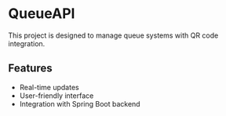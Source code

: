 # QueueAPI  
This project is designed to manage queue systems with QR code integration.  
## Features  
- Real-time updates  
- User-friendly interface  
- Integration with Spring Boot backend  
